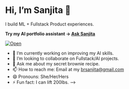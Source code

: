 # Hi, I’m Sanjita 👋

I build ML + Fullstack Product experiences.

**Try my AI portfolio assistant → [Ask Sanjita](https://personal-assistant-two-woad.vercel.app/?utm_source=github&utm_medium=profile_readme&utm_campaign=portfolio_bot)**

[![Open](https://img.shields.io/badge/Ask%20Sanjita-Open%20Assistant-4f46e5)](https://personal-assistant-two-woad.vercel.app/?utm_source=github&utm_medium=badge&utm_campaign=portfolio_bot)


- 🔭 I’m currently working on improving my AI skills.
- 👯 I’m looking to collaborate on Fullstack/AI projects.
- 💬 Ask me about my secret brownie recipe.
- 📫 How to reach me: Email at my brsanjita@gmail.com
- 😄 Pronouns: She/Her/Hers
- ⚡ Fun fact: I can lift 200lbs.
-->
